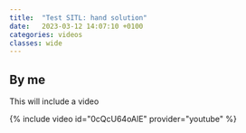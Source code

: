 ```yaml
---
title:  "Test SITL: hand solution"
date:   2023-03-12 14:07:10 +0100
categories: videos
classes: wide
---
```

## By me
This will include a video

{% include video id="0cQcU64oAlE" provider="youtube" %}